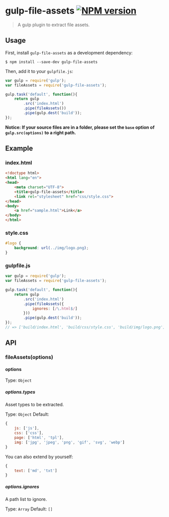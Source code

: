 # gulp-file-assets [![NPM version][npm-image]][npm-url]

> A gulp plugin to extract file assets.

## Usage

First, install `gulp-file-assets` as a development dependency:

```shell
$ npm install --save-dev gulp-file-assets
```

Then, add it to your `gulpfile.js`:

```js
var gulp = require('gulp');
var fileAssets = require('gulp-file-assets');

gulp.task('default', function(){
	return gulp
		.src('index.html')
		.pipe(fileAssets())
		.pipe(gulp.dest('build'));
});
```

**Notice: If your source files are in a folder, please set the `base` option of `gulp.src(options)` to a right path.**

## Example

### index.html

```html
<!doctype html>
<html lang="en">
<head>
	<meta charset="UTF-8">
	<title>gulp-file-assets</title>
	<link rel="stylesheet" href="css/style.css">
</head>
<body>
	<a href="sample.html">Link</a>
</body>
</html>
```

### style.css

```css
#logo {
	background: url(../img/logo.png);
}
```

### gulpfile.js

```js
var gulp = require('gulp');
var fileAssets = require('gulp-file-assets');

gulp.task('default', function(){
	return gulp
		.src('index.html')
		.pipe(fileAssets({
			ignores: [/\.html$/]
		}))
		.pipe(gulp.dest('build'));
});
// => ['build/index.html', 'build/css/style.css', 'build/img/logo.png']
```

## API

### fileAssets(options)

#### options
Type: `Object`

##### options.types

Asset types to be extracted.

Type: `Object`
Default:
```js
{
	js: ['js'],
	css: ['css'],
	page: ['html', 'tpl'],
	img: ['jpg', 'jpeg', 'png', 'gif', 'svg', 'webp']
}
```

You can also extend by yourself:

```js
{
	text: ['md', 'txt']
}
```

##### options.ignores

A path list to ignore.

Type: `Array`
Default: `[]`

[npm-url]: https://npmjs.org/package/gulp-file-assets
[npm-image]: https://badge.fury.io/js/gulp-file-assets.svg
